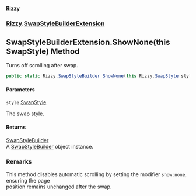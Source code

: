 #### [Rizzy](index.md 'index')
### [Rizzy](Rizzy.md 'Rizzy').[SwapStyleBuilderExtension](Rizzy.SwapStyleBuilderExtension.md 'Rizzy.SwapStyleBuilderExtension')

## SwapStyleBuilderExtension.ShowNone(this SwapStyle) Method

Turns off scrolling after swap.

```csharp
public static Rizzy.SwapStyleBuilder ShowNone(this Rizzy.SwapStyle style);
```
#### Parameters

<a name='Rizzy.SwapStyleBuilderExtension.ShowNone(thisRizzy.SwapStyle).style'></a>

`style` [SwapStyle](Rizzy.SwapStyle.md 'Rizzy.SwapStyle')

The swap style.

#### Returns
[SwapStyleBuilder](Rizzy.SwapStyleBuilder.md 'Rizzy.SwapStyleBuilder')  
A [SwapStyleBuilder](Rizzy.SwapStyleBuilder.md 'Rizzy.SwapStyleBuilder') object instance.

### Remarks
This method disables automatic scrolling by setting the modifier `show:none`, ensuring the page  
position remains unchanged after the swap.